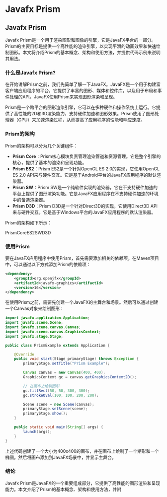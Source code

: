 # Javafx Prism

## Javafx Prism

Javafx Prism是一个用于渲染图形和图像的引擎，它是JavaFX平台的一部分。Prism的主要目标是提供一个高性能的渲染引擎，以实现平滑的动画效果和快速绘制图形。本文将介绍Prism的基本概念、架构和使用方法，并提供代码示例来说明其用法。

### 什么是Javafx Prism?

在开始讲解Prism之前，我们先简单了解一下JavaFX。JavaFX是一个用于构建富客户端应用程序的平台，它提供了丰富的图形、媒体和控件库，以及用于布局和事件处理的API。JavaFX使用Prism来实现图形渲染和呈现。

Prism是一个跨平台的图形渲染引擎，它可以在多种硬件和操作系统上运行。它提供了高性能的2D和3D渲染能力，支持硬件加速和图形效果。Prism使用了图形处理器（GPU）来加速渲染过程，从而提高了应用程序的性能和响应速度。

### Prism的架构

Prism的架构可以分为几个关键组件：

- **Prism Core**：Prism核心模块负责管理渲染管道和资源管理。它是整个引擎的核心，提供了基本的渲染和呈现功能。
- **Prism ES2**：Prism ES2是一个针对OpenGL ES 2.0的实现，它使用OpenGL ES 2.0 API来与硬件交互。它是基于Android平台的JavaFX应用程序的默认渲染器。
- **Prism SW**：Prism SW是一个纯软件实现的渲染器，它在不支持硬件加速的平台上提供了图形渲染功能。它是JavaFX应用程序在不支持硬件加速的环境中的备选渲染器。
- **Prism D3D**：Prism D3D是一个针对Direct3D的实现，它使用Direct3D API来与硬件交互。它是基于Windows平台的JavaFX应用程序的默认渲染器。

Prism的架构如下所示：

PrismCoreES2SWD3D

### 使用Prism

要在JavaFX应用程序中使用Prism，首先需要添加相关的依赖项。在Maven项目中，可以通过以下方式添加Prism的依赖项：

```xml
<dependency>
    <groupId>org.openjfx</groupId>
    <artifactId>javafx-graphics</artifactId>
    <version>16</version>
</dependency>
```

在使用Prism之前，需要先创建一个JavaFX的主舞台和场景。然后可以通过创建一个Canvas对象来绘制图形：

```java
import javafx.application.Application;
import javafx.scene.Scene;
import javafx.scene.canvas.Canvas;
import javafx.scene.canvas.GraphicsContext;
import javafx.stage.Stage;

public class PrismExample extends Application {

    @Override
    public void start(Stage primaryStage) throws Exception {
        primaryStage.setTitle("Prism Example");

        Canvas canvas = new Canvas(400, 400);
        GraphicsContext gc = canvas.getGraphicsContext2D();

        // 在画布上绘制图形
        gc.fillRect(50, 50, 300, 300);
        gc.strokeOval(100, 100, 200, 200);

        Scene scene = new Scene(canvas);
        primaryStage.setScene(scene);
        primaryStage.show();
    }

    public static void main(String[] args) {
        launch(args);
    }
}
```

上述代码创建了一个大小为400x400的画布，并在画布上绘制了一个矩形和一个椭圆。然后将画布添加到JavaFX场景中，并显示主舞台。

### 结论

Javafx Prism是JavaFX的一个重要组成部分，它提供了高性能的图形渲染和呈现能力。本文介绍了Prism的基本概念、架构和使用方法，并附